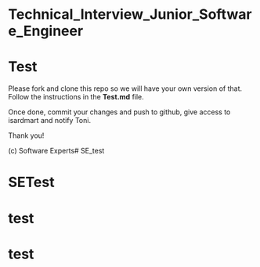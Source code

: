 # Technical_Interview_Junior_Software_Engineer
# Test 

Please fork and clone this repo so we will have your own version of that. Follow the instructions in the **Test.md** file. 

Once done, commit your changes and push to github, give access to isardmart and notify Toni.

Thank you!

(c) Software Experts# SE_test
# SETest
# test
# test
